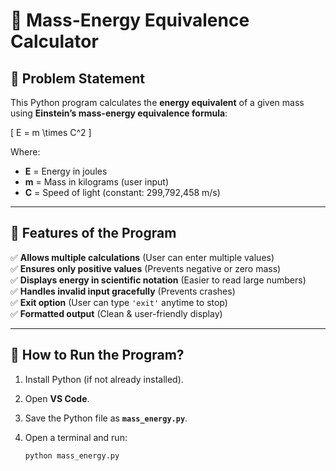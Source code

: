 # 🚀 Mass-Energy Equivalence Calculator

## 📌 Problem Statement
This Python program calculates the **energy equivalent** of a given mass using **Einstein’s mass-energy equivalence formula**:

\[
E = m \times C^2
\]

Where:
- **E** = Energy in joules  
- **m** = Mass in kilograms (user input)  
- **C** = Speed of light (constant: 299,792,458 m/s)  

---

## 📌 Features of the Program
✅ **Allows multiple calculations** (User can enter multiple values)  
✅ **Ensures only positive values** (Prevents negative or zero mass)  
✅ **Displays energy in scientific notation** (Easier to read large numbers)  
✅ **Handles invalid input gracefully** (Prevents crashes)  
✅ **Exit option** (User can type `'exit'` anytime to stop)  
✅ **Formatted output** (Clean & user-friendly display)  

---

## 📌 How to Run the Program?  
1. Install Python (if not already installed).  
2. Open **VS Code**.  
3. Save the Python file as **`mass_energy.py`**.  
4. Open a terminal and run:  

   ```bash
   python mass_energy.py
